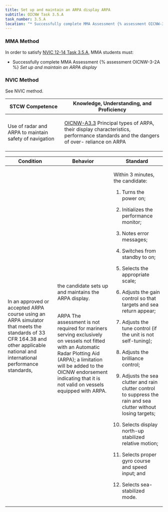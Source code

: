 ```yaml
---
title: Set up and maintain an ARPA display ARPA
subtitle: OICNW Task 3.5.A 
task_number: 3.5.A
location: "* Successfully complete MMA Assessment {% assessment OICNW-3-2A %} *Set up and maintain an ARPA display*" 
---
```



### MMA Method

In order to satisfy  [NVIC 12-14  Task  3.5.A]({{site.baseurl}}/assets/images/nvic-12-14.pdf), MMA students must:

* Successfully complete MMA Assessment {% assessment OICNW-3-2A %} *Set up and maintain an ARPA display*


### NVIC Method

<a onclick="togglevisibility('nvic_methods')" >See NVIC method.</a>

<div id='nvic_methods' class='hide'>

<table>
<thead>
<tr>
<th class='forty'> STCW Competence </th>
<th class='sixty'> Knowledge, Understanding, and Proficiency </th>
</tr>
</thead>




<tbody>
<tr><td markdown='1'>

Use of radar and ARPA to maintain safety of navigation

</td><td markdown='1'>

[OICNW-A3.3](../../tables/21.html#OICNW-A3.3) Principal types of ARPA, their display characteristics, performance standards and the dangers of over- reliance on ARPA

</td></tr>


</tbody>
</table>


<table>
<thead>
<tr><th class='twenty'>  Condition </th><th class='twenty'> Behavior </th><th  class='sixty'>Standard </th></tr>
</thead>
<tbody >



<tr><td markdown='1'>

In an approved or accepted ARPA course using an ARPA simulator that meets the standards of 33 CFR 164.38 and other applicable national and international performance standards,

</td><td markdown='1'>

the candidate sets up and maintains the ARPA display.

<br>

<div class="tooltip">ARPA
<span class="tooltiptext">
The assessment is not required for mariners serving exclusively on vessels not fitted with an Automatic Radar Plotting Aid (ARPA); a limitation will be added to the OICNW endorsement indicating that it is not valid on vessels equipped with ARPA.
</span>
</div>


</td><td markdown='1'>

Within 3 minutes, the candidate:

1. Turns the power on;

2. Initializes the performance monitor;

3. Notes error messages;

4. Switches from standby to on;

5. Selects the appropriate scale;

6. Adjusts the gain control so that targets and sea return appear;

7. Adjusts the tune control (if the unit is not self-tuning);

8. Adjusts the brilliance control;

9. Adjusts the sea clutter and rain clutter control to suppress the rain and sea clutter without losing targets;

10. Selects display north-up stabilized relative motion;

11. Selects proper gyro course and speed input; and

12. Selects sea-stabilized mode.

</td></tr>
</tbody>
</table>
</div>
